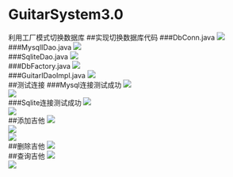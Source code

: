 # GuitarSystem3.0
利用工厂模式切换数据库
##实现切换数据库代码
###DbConn.java
<img src="http://a3.qpic.cn/psb?/V11pPhXt3bcxgE/.rDoCyDoFUWjE7FkAVoPvmFeMhlGB0oimv.zUwDVgy0!/b/dOMAAAAAAAAA&bo=CwQaAgAAAAADBzU!&rf=viewer_4"><br>
###MysqlIDao.java
<img src="http://a1.qpic.cn/psb?/V11pPhXt3bcxgE/wahbJpK2waKpqOWw6iiraf1VVTYebFBlKE**tOrZRjc!/b/dAsBAAAAAAAA&bo=CAQKAgAAAAADACE!&rf=viewer_4"><br>
###SqliteDao.java
<img src="http://a1.qpic.cn/psb?/V11pPhXt3bcxgE/CYStL70*4HJba2G.B3UdPjG7ybmNaLJC1aPoD6PsIRA!/b/dIwBAAAAAAAA&bo=SAP*AQAAAAADAJA!&rf=viewer_4"><br>
###DbFactory.java
<img src="http://a1.qpic.cn/psb?/V11pPhXt3bcxgE/3rC4o0VLupZkM8JmgeNF4TH1v3bYecPdSXh6twDWT84!/b/dHEBAAAAAAAA&bo=aAOhAQAAAAADAO4!&rf=viewer_4"><br>
###GuitarIDaoImpl.java
<img src="http://a2.qpic.cn/psb?/V11pPhXt3bcxgE/v5zDDorrW6nPVHiNuW1xWPo89sBLXIVqX2n64At1wSU!/b/dHUBAAAAAAAA&bo=AAMJAgAAAAADAC0!&rf=viewer_4"><br>
##测试连接
###Mysql连接测试成功
<img src="http://a3.qpic.cn/psb?/V11pPhXt3bcxgE/CrYmKnT3*x9mrejdeNFbp9Fih5G4..pnn9PubK5RyH8!/b/dOMAAAAAAAAA&bo=sALSAQAAAAADAEQ!&rf=viewer_4"><br>
<img src="http://a2.qpic.cn/psb?/V11pPhXt3bcxgE/x.9uTgfEM1IH8E1CD5dDnr6UyYb1WNwufNH*Dgv2ETY!/b/dOUAAAAAAAAA&bo=TAOVAQAAAAADAP4!&rf=viewer_4"><br>
###Sqlite连接测试成功
<img src="http://a2.qpic.cn/psb?/V11pPhXt3bcxgE/JkSCvjhJrINFJrttN6z3vaTBXVe3mTFHJR8hpX1unHY!/b/dAwBAAAAAAAA&bo=4QJJAgAAAAADAI0!&rf=viewer_4"><br>
<img src="http://a1.qpic.cn/psb?/V11pPhXt3bcxgE/dEaE2FWWwZzXmYKF05rJL4ee6PXTW5wpywVTfjVtWMs!/b/dOQAAAAAAAAA&bo=PQKlAAAAAAADAL8!&rf=viewer_4"><br>
##添加吉他
<img src="http://a2.qpic.cn/psb?/V11pPhXt3bcxgE/qBoC8Dl61AbZjOBPMlGS5*egFnisU1L4D68HRWeMbFA!/b/dAwBAAAAAAAA&bo=fQMMAQAAAAADAFY!&rf=viewer_4"><br>
<img src="http://a2.qpic.cn/psb?/V11pPhXt3bcxgE/WN*tYWalZZGsBmqAAV4.Y0BS4vuI1Kd9rA8E8eUQiww!/b/dHIBAAAAAAAA&bo=vQMaAQAAAAADAIA!&rf=viewer_4"><br>
<img src="http://a2.qpic.cn/psb?/V11pPhXt3bcxgE/pM.kYNpN4ykNFzFABC2.Ratq3EsmsPUy*XTBMZB429E!/b/dHIBAAAAAAAA&bo=iwLQAQAAAAADAH0!&rf=viewer_4"><br>
##删除吉他
<img src="http://a3.qpic.cn/psb?/V11pPhXt3bcxgE/YgkPmcU.VArcCT2KubLdn2NTQFSEV6kk*XXRknBqGBg!/b/dA0BAAAAAAAA&bo=qgLPAQAAAAADAEM!&rf=viewer_4"><br>
##查询吉他
<img src="http://a1.qpic.cn/psb?/V11pPhXt3bcxgE/fVszC*Stpb8FOMjMuQfXvFYYIEd.FXWj53Go5J1Qvag!/b/dAsBAAAAAAAA&bo=pAKvAQAAAAADAC0!&rf=viewer_4"><br>
<img src="http://a1.qpic.cn/psb?/V11pPhXt3bcxgE/0Xd3QF3WX2Jq6yPHCj4SVGPevcPboBsl6DPCt2dqqJc!/b/dHEBAAAAAAAA&bo=pgIOAQAAAAADAI4!&rf=viewer_4"><br>
